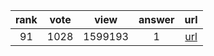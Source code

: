 
| rank | vote | view | answer | url |
|:-:|:-:|:-:|:-:|:-:|
|91|1028|1599193|1| [url](http://stackoverflow.com/questions/81584/what-ide-to-use-for-python) |

